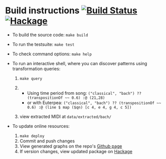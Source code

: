 # Build instructions [![Build Status](https://travis-ci.com/omelkonian/hs-pattrans.svg?branch=master)](https://travis-ci.com/omelkonian/hs-pattrans) [![Hackage](https://img.shields.io/hackage/v/hs-pattrans.svg)](http://hackage.haskell.org/package/hs-pattrans)

- To build the source code: `make build`

- To run the testsuite: `make test`

- To check command options: `make help`

- To run an interactive shell, where you can discover patterns using transformation queries:
  1. `make query`

  2. - Using time period from song: `("classical", "bach") ?? (transpositionOf ~~ 0.6) :@ (21,28)`
     - or with Euterpea: `("classical", "bach") ?? (transpositionOf ~~ 0.6) :@ (line $ map ($qn) [c 4, e 4, g 4, c 5])`

  3. view extracted MIDI at `data/extracted/bach/`

- To update online resources:
  1. `make deploy`
  2. Commit and push changes
  3. View generated graphs on the repo's [Github page](https://omelkonian.github.io/hs-pattrans/)
  4. If version changes, view updated package on [Hackage](http://hackage.haskell.org/package/hs-pattrans)
